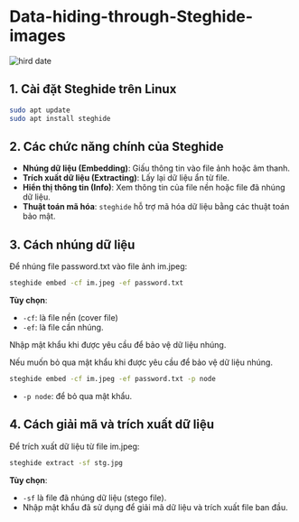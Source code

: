 # Data-hiding-through-Steghide-images
![hird date](https://github.com/user-attachments/assets/3aa94c4a-0354-4466-89f1-4e9e85d1c749)

## 1. Cài đặt Steghide trên Linux
```bash
sudo apt update
sudo apt install steghide
```

## 2. Các chức năng chính của Steghide
- **Nhúng dữ liệu (Embedding)**: Giấu thông tin vào file ảnh hoặc âm thanh.
- **Trích xuất dữ liệu (Extracting)**: Lấy lại dữ liệu ẩn từ file.
- **Hiển thị thông tin (Info)**: Xem thông tin của file nền hoặc file đã nhúng dữ liệu.
- **Thuật toán mã hóa**: `steghide` hỗ trợ mã hóa dữ liệu bằng các thuật toán bảo mật.

## 3. Cách nhúng dữ liệu
Để nhúng file password.txt vào file ảnh im.jpeg:
```bash
steghide embed -cf im.jpeg -ef password.txt
```
**Tùy chọn**: 
- `-cf`: là file nền (cover file)
- `-ef`: là file cần nhúng.

Nhập mật khẩu khi được yêu cầu để bảo vệ dữ liệu nhúng.

Nếu muốn bỏ qua mật khẩu khi được yêu cầu để bảo vệ dữ liệu nhúng.
```bash
steghide embed -cf im.jpeg -ef password.txt -p node
```
- `-p node`: để bỏ qua mật khẩu.

## 4. Cách giải mã và trích xuất dữ liệu
Để trích xuất dữ liệu từ file im.jpeg:
```bash
steghide extract -sf stg.jpg
```
**Tùy chọn**: 
- `-sf` là file đã nhúng dữ liệu (stego file).
- Nhập mật khẩu đã sử dụng để giải mã dữ liệu và trích xuất file ban đầu.
